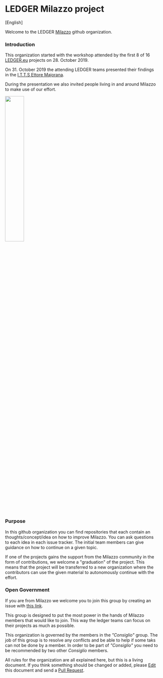 # LEDGER Milazzo project

[English]

Welcome to the LEDGER [Milazzo](https://en.wikipedia.org/wiki/Milazzo) github organization.

### Introduction

This organization started with the workshop attended by the first 8 of 16 [LEDGER.eu](https://ledgerproject.eu/) projects on 28. October 2019.

On 31. October 2019 the attending LEDGER teams presented their findings in the [I.T.T.S Ettore Majorana](http://www.itimajorana.edu.it/index.php).

During the presentation we also invited people living in and around Milazzo to make use of our effort.

<img src="https://user-images.githubusercontent.com/914122/68044134-04310380-fcd7-11e9-97c0-90f290fec8a7.jpeg" width="35%">

### Purpose

In this github organization you can find repositories that each contain an thoughts/concept/idea on how to improve Milazzo.
You can ask questions to each idea in each issue tracker. The initial team members can give guidance on how to continue on a given topic.

If one of the projects gains the support from the Milazzo community in the form of contributions, we welcome a "graduation" of the project. This means that the project will be transferred to a new organization where the contributors can use the given material to autonomously continue with the effort.

### Open Government

If you are from Milazzo we welcome you to join this group by creating an issue with [this link](https://github.com/ledger-milazzo/org/issues/new?assignees=&labels=&template=diventare-socio---become-a-member.md&title=Ciao%21+Ledger+Milazzo).

This group is designed to put the most power in the hands of Milazzo members that would like to join. This way the ledger teams can focus on their projects as much as possible.

This organization is governed by the members in the _"Consiglio"_ group. The job of this group is to resolve any conflicts and be able to help if some taks can not be done by a member. In order to be part of _"Consiglio"_ you need to be recommended by two other _Consiglio_ members.

All rules for the organization are all explained here, but this is a living document. If you think something should be changed or added, please [Edit](https://github.com/ledger-milazzo/org/edit/master/README.md) this document and send a [Pull Request](https://help.github.com/en/github/collaborating-with-issues-and-pull-requests/about-pull-requests).
